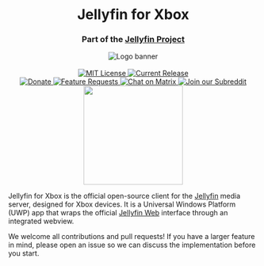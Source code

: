 <h1 align="center">Jellyfin for Xbox</h1>
<h3 align="center">Part of the <a href="https://jellyfin.org">Jellyfin Project</a></h3>

<p align="center">
<img alt="Logo banner" src="https://raw.githubusercontent.com/jellyfin/jellyfin-ux/master/branding/SVG/banner-logo-solid.svg?sanitize=true"/>
<br/><br/>
<a href="https://github.com/jellyfin/jellyfin-xbox">
<img alt="MIT License" src="https://img.shields.io/github/license/jellyfin/jellyfin-xbox.svg"/>
</a>
<a href="https://github.com/jellyfin/jellyfin-xbox/releases">
<img alt="Current Release" src="https://img.shields.io/github/release/jellyfin/jellyfin-xbox.svg"/>
</a>
<br/>
<a href="https://opencollective.com/jellyfin">
<img alt="Donate" src="https://img.shields.io/opencollective/all/jellyfin.svg?label=backers"/>
</a>
<a href="https://features.jellyfin.org">
<img alt="Feature Requests" src="https://img.shields.io/badge/fider-vote%20on%20features-success.svg"/>
</a>
<a href="https://matrix.to/#/+jellyfin:matrix.org">
<img alt="Chat on Matrix" src="https://img.shields.io/matrix/jellyfin:matrix.org.svg?logo=matrix"/>
</a>
<a href="https://www.reddit.com/r/jellyfin">
<img alt="Join our Subreddit" src="https://img.shields.io/badge/reddit-r%2Fjellyfin-%23FF5700.svg"/>
</a>
<br/>
<a href="https://apps.microsoft.com/detail/9P2DRTG62QF8?referrer=appbadge&mode=direct">
   <img src="https://get.microsoft.com/images/en-us%20dark.svg" width="200"/>
</a>
</p>

Jellyfin for Xbox is the official open-source client for the [Jellyfin](https://jellyfin.org) media server, designed for Xbox devices. It is a Universal Windows Platform (UWP) app that wraps the official [Jellyfin Web](https://github.com/jellyfin/jellyfin-web) interface through an integrated webview.

We welcome all contributions and pull requests! If you have a larger feature in mind, please open an issue so we can discuss the implementation before you start.
